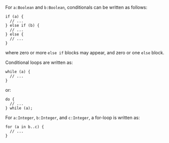 For `a:Boolean` and `b:Boolean`, conditionals can be written as follows:

    if (a) {
      // ...
    } else if (b) {
      // ...
    } else {
      // ...
    }

where zero or more `else if` blocks may appear, and zero or one `else` block.

Conditional loops are written as:

    while (a) {
      // ...
    }

or:

    do {
      // ...
    } while (a);

For `a:Integer`, `b:Integer`, and `c:Integer`, a for-loop is written as:

    for (a in b..c) {
      // ...
    }
